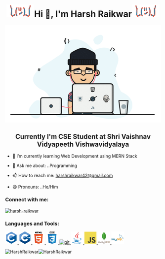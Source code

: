 # <div align="center" ><img width="90" height="40" src="https://github.com/akshatagrawal9874/akshatagrawal9874/blob/master/giphy%20(2).gif">Hi 👋, I'm Harsh Raikwar<img width="90" height="40" src="https://github.com/akshatagrawal9874/akshatagrawal9874/blob/master/giphy%20(2).gif"> </div>
<center><img src="developer.gif" alt="banner that says Harsh Raikwar - Computer Science Undergraduate"></center> </div>

<h2 align="center">Currently I'm CSE Student at Shri Vaishnav Vidyapeeth Vishwavidyalaya</h3>

- 🌱 I’m currently learning Web Development using MERN Stack

- 💬 Ask me about: ..Programming

- 📫 How to reach me: harshraikwar42@gmail.com

- 😄 Pronouns: ..He/Him

<h3 align="left">Connect with me:</h3>
<p align="left">
<a href="https://linkedin.com/in/harsh-raikwar/" target="blank"><img align="center" src="https://raw.githubusercontent.com/rahuldkjain/github-profile-readme-generator/master/src/images/icons/Social/linked-in-alt.svg" alt="harsh-raikwar" height="30" width="40" /></a>
</p>

<h3 align="left">Languages and Tools:</h3>
<p align="left"> <a href="https://www.cprogramming.com/" target="_blank"> <img src="https://raw.githubusercontent.com/devicons/devicon/master/icons/c/c-original.svg" alt="c" width="40" height="40"/> </a> <a href="https://www.w3schools.com/cpp/" target="_blank"> <img src="https://raw.githubusercontent.com/devicons/devicon/master/icons/cplusplus/cplusplus-original.svg" alt="cplusplus" width="40" height="40"/> </a> <a href="https://www.w3.org/html/" target="_blank"> <img src="https://raw.githubusercontent.com/devicons/devicon/master/icons/html5/html5-original-wordmark.svg" alt="html5" width="40" height="40"/> </a> <a href="https://www.w3schools.com/css/" target="_blank"> <img src="https://raw.githubusercontent.com/devicons/devicon/master/icons/css3/css3-original-wordmark.svg" alt="css3" width="40" height="40"/> </a> <a href="https://git-scm.com/" target="_blank"> <img src="https://www.vectorlogo.zone/logos/git-scm/git-scm-icon.svg" alt="git" width="40" height="40"/> </a> <a href="https://www.java.com" target="_blank"> <img src="https://raw.githubusercontent.com/devicons/devicon/master/icons/java/java-original.svg" alt="java" width="40" height="40"/> </a> <a href="https://developer.mozilla.org/en-US/docs/Web/JavaScript" target="_blank"> <img src="https://raw.githubusercontent.com/devicons/devicon/master/icons/javascript/javascript-original.svg" alt="javascript" width="40" height="40"/> </a> <a href="https://www.mongodb.com/" target="_blank"> <img src="https://raw.githubusercontent.com/devicons/devicon/master/icons/mongodb/mongodb-original-wordmark.svg" alt="mongodb" width="40" height="40"/> </a> <a href="https://www.mysql.com/" target="_blank"> <img src="https://raw.githubusercontent.com/devicons/devicon/master/icons/mysql/mysql-original-wordmark.svg" alt="mysql" width="40" height="40"/> </a> </p>

<p><img align="left" src="https://github-readme-stats.vercel.app/api/top-langs?username=HarshRaikwar&show_icons=true&locale=en&layout=compact" alt="HarshRaikwar"/></p>

<p><img src="https://github-readme-stats.vercel.app/api?username=HarshRaikwar&&show_icons=true&title_color=ffffff&icon_color=0020C2&text_color=2C3539&bg_color=34A56F" alt="HarshRaikwar"></p>
